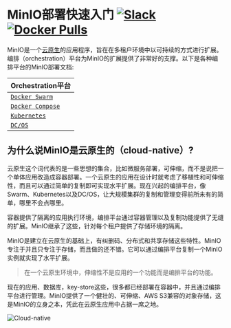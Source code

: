 # MinIO部署快速入门 [![Slack](https://slack.min.io/slack?type=svg)](https://slack.min.io)  [![Docker Pulls](https://img.shields.io/docker/pulls/minio/minio.svg?maxAge=604800)](https://hub.docker.com/r/minio/minio/)

MinIO是一个[云原生](https://baike.baidu.com/item/Cloud%20Native/19865304?fr=aladdin)的应用程序，旨在在多租户环境中以可持续的方式进行扩展。编排（orchestration）平台为MinIO的扩展提供了非常好的支撑。以下是各种编排平台的MinIO部署文档:

| Orchestration平台|
|:---|
| [`Docker Swarm`](https://docs.min.io/cn/deploy-minio-on-docker-swarm) |
| [`Docker Compose`](https://docs.min.io/cn/deploy-minio-on-docker-compose) |
| [`Kubernetes`](https://docs.min.io/cn/deploy-minio-on-kubernetes) |
| [`DC/OS`](https://docs.min.io/cn/deploy-minio-on-dc-os) |

## 为什么说MinIO是云原生的（cloud-native）?
云原生这个词代表的是一些思想的集合，比如微服务部署，可伸缩，而不是说把一个单体应用改造成容器部署。一个云原生的应用在设计时就考虑了移植性和可伸缩性，而且可以通过简单的复制即可实现水平扩展。现在兴起的编排平台，像Swarm、Kubernetes以及DC/OS，让大规模集群的复制和管理变得前所未有的简单，哪里不会点哪里。

容器提供了隔离的应用执行环境，编排平台通过容器管理以及复制功能提供了无缝的扩展。MinIO继承了这些，针对每个租户提供了存储环境的隔离。

MinIO是建立在云原生的基础上，有纠删码、分布式和共享存储这些特性。MinIO专注于并且只专注于存储，而且做的还不错。它可以通过编排平台复制一个MinIO实例就实现了水平扩展。

> 在一个云原生环境中，伸缩性不是应用的一个功能而是编排平台的功能。

现在的应用、数据库，key-store这些，很多都已经部署在容器中，并且通过编排平台进行管理。MinIO提供了一个健壮的、可伸缩、AWS S3兼容的对象存储，这是MinIO的立身之本，凭此在云原生应用中占据一席之地。

![Cloud-native](https://github.com/minio/minio/blob/master/docs/screenshots/MinIO_Cloud_Native_Arch.jpg?raw=true)

